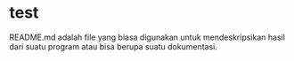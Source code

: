 # test
README.md adalah file yang biasa digunakan untuk mendeskripsikan hasil dari suatu program atau bisa berupa suatu dokumentasi.
